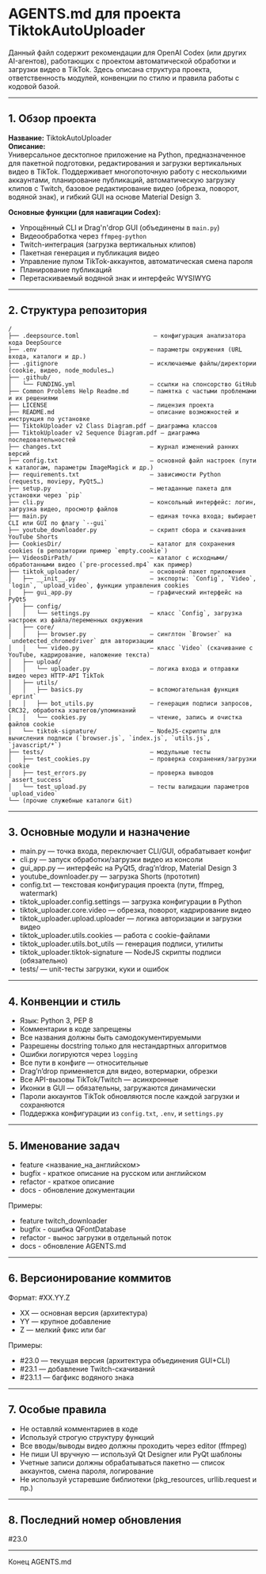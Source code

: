 # AGENTS.md для проекта TiktokAutoUploader

Данный файл содержит рекомендации для OpenAI Codex (или других AI-агентов), работающих с проектом автоматической обработки и загрузки видео в TikTok. Здесь описана структура проекта, ответственность модулей, конвенции по стилю и правила работы с кодовой базой.

---

## 1. Обзор проекта

**Название:** TiktokAutoUploader  
**Описание:**  
Универсальное десктопное приложение на Python, предназначенное для пакетной подготовки, редактирования и загрузки вертикальных видео в TikTok. Поддерживает многопоточную работу с несколькими аккаунтами, планирование публикаций, автоматическую загрузку клипов с Twitch, базовое редактирование видео (обрезка, поворот, водяной знак), и гибкий GUI на основе Material Design 3.

**Основные функции (для навигации Codex):**  
- Упрощённый CLI и Drag'n'drop GUI (объединены в `main.py`)  
- Видеообработка через `ffmpeg-python`  
- Twitch-интеграция (загрузка вертикальных клипов)  
- Пакетная генерация и публикация видео  
- Управление пулом TikTok-аккаунтов, автоматическая смена пароля  
- Планирование публикаций  
- Перетаскиваемый водяной знак и интерфейс WYSIWYG  

---

## 2. Структура репозитория
```
/
├── .deepsource.toml                     – конфигурация анализатора кода DeepSource  
├── .env                                – параметры окружения (URL входа, каталоги и др.)  
├── .gitignore                          – исключаемые файлы/директории (cookie, видео, node_modules…)  
├── .github/
│   └── FUNDING.yml                     – ссылки на спонсорство GitHub  
├── Common Problems Help Readme.md      – памятка с частыми проблемами и их решениями  
├── LICENSE                             – лицензия проекта  
├── README.md                           – описание возможностей и инструкция по установке  
├── TiktokUploader v2 Class Diagram.pdf – диаграмма классов  
├── TiktokUploader v2 Sequence Diagram.pdf – диаграмма последовательностей  
├── changes.txt                         – журнал изменений ранних версий  
├── config.txt                          – основной файл настроек (пути к каталогам, параметры ImageMagick и др.)  
├── requirements.txt                    – зависимости Python (requests, moviepy, PyQt5…)  
├── setup.py                            – метаданные пакета для установки через `pip`  
├── cli.py                              – консольный интерфейс: логин, загрузка видео, просмотр файлов  
├── main.py                             – единая точка входа; выбирает CLI или GUI по флагу `--gui`  
├── youtube_downloader.py               – скрипт сбора и скачивания YouTube Shorts  
├── CookiesDir/                         – каталог для сохранения cookies (в репозитории пример `empty.cookie`)  
├── VideosDirPath/                      – каталог с исходными/обработанными видео (`pre-processed.mp4` как пример)  
├── tiktok_uploader/                    – основной пакет приложения  
│   ├── __init__.py                     – экспорты: `Config`, `Video`, `login`, `upload_video`, функции управления cookies  
│   ├── gui_app.py                      – графический интерфейс на PyQt5  
│   ├── config/
│   │   └── settings.py                 – класс `Config`, загрузка настроек из файла/переменных окружения  
│   ├── core/
│   │   ├── browser.py                  – синглтон `Browser` на `undetected_chromedriver` для авторизации  
│   │   └── video.py                    – класс `Video` (скачивание с YouTube, кадрирование, наложение текста)  
│   ├── upload/
│   │   └── uploader.py                 – логика входа и отправки видео через HTTP‑API TikTok  
│   ├── utils/
│   │   ├── basics.py                   – вспомогательная функция `eprint`  
│   │   ├── bot_utils.py                – генерация подписи запросов, CRC32, обработка хэштегов/упоминаний  
│   │   └── cookies.py                  – чтение, запись и очистка файлов cookie  
│   └── tiktok-signature/               – NodeJS-скрипты для вычисления подписи (`browser.js`, `index.js`, `utils.js`, `javascript/*`)  
├── tests/                              – модульные тесты  
│   ├── test_cookies.py                 – проверка сохранения/загрузки cookie  
│   ├── test_errors.py                  – проверка выводов `assert_success`  
│   └── test_upload.py                  – тесты валидации параметров `upload_video`  
└── (прочие служебные каталоги Git)

```
---

## 3. Основные модули и назначение

- main.py — точка входа, переключает CLI/GUI, обрабатывает конфиг
- cli.py — запуск обработки/загрузки видео из консоли
- gui_app.py — интерфейс на PyQt5, drag’n’drop, Material Design 3
- youtube_downloader.py — загрузка Shorts (прототип)
- config.txt — текстовая конфигурация проекта (пути, ffmpeg, watermark)
- tiktok_uploader.config.settings — загрузка конфигурации в Python
- tiktok_uploader.core.video — обрезка, поворот, кадрирование видео
- tiktok_uploader.upload.uploader — логика авторизации и загрузки видео
- tiktok_uploader.utils.cookies — работа с cookie-файлами
- tiktok_uploader.utils.bot_utils — генерация подписи, утилиты
- tiktok_uploader.tiktok-signature — NodeJS скрипты подписи (обязательно)
- tests/ — unit-тесты загрузки, куки и ошибок

---

## 4. Конвенции и стиль

- Язык: Python 3, PEP 8  
- Комментарии в коде запрещены  
- Все названия должны быть самодокументируемыми  
- Разрешены docstring только для нестандартных алгоритмов  
- Ошибки логируются через `logging`  
- Все пути в конфиге — относительные  
- Drag’n’drop применяется для видео, вотермарки, обрезки  
- Все API-вызовы TikTok/Twitch — асинхронные  
- Иконки в GUI — обязательны, загружаются динамически  
- Пароли аккаунтов TikTok обновляются после каждой загрузки и сохраняются  
- Поддержка конфигурации из `config.txt`, `.env`, и `settings.py`

---

## 5. Именование задач

- feature <название_на_английском>
- bugfix - краткое описание на русском или английском
- refactor - краткое описание
- docs - обновление документации

Примеры:
- feature twitch_downloader  
- bugfix - ошибка QFontDatabase  
- refactor - вынос загрузки в отдельный поток  
- docs - обновление AGENTS.md  

---

## 6. Версионирование коммитов

Формат: #XX.YY.Z  
- XX — основная версия (архитектура)  
- YY — крупное добавление  
- Z — мелкий фикс или баг  

Примеры:
- #23.0 — текущая версия (архитектура объединения GUI+CLI)  
- #23.1 — добавление Twitch-скачиваний  
- #23.1.1 — багфикс водяного знака  

---

## 7. Особые правила

- Не оставляй комментариев в коде  
- Используй строгую структуру функций  
- Все вводы/выводы видео должны проходить через editor (ffmpeg)  
- Не пиши UI вручную — используй Qt Designer или PyQt шаблоны  
- Учетные записи должны обрабатываться пакетно — список аккаунтов, смена пароля, логирование  
- Не используй устаревшие библиотеки (pkg_resources, urllib.request и пр.)

---

## 8. Последний номер обновления

#23.0

---

Конец AGENTS.md
